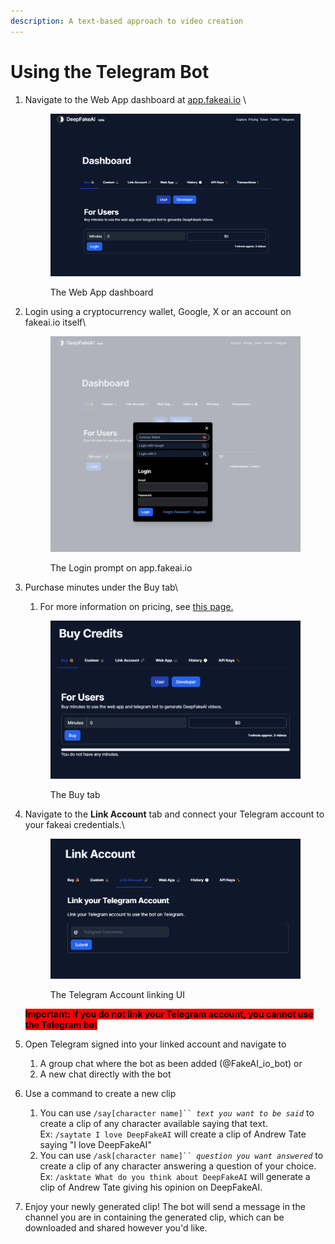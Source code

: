 ```yaml
---
description: A text-based approach to video creation
---
```


# Using the Telegram Bot

1.  Navigate to the Web App dashboard at [app.fakeai.io](https://app.fakeai.io/) \


    <figure><img src="../../.gitbook/assets/image (2).png" alt=""><figcaption><p>The Web App dashboard</p></figcaption></figure>
2.  Login using a cryptocurrency wallet, Google, X or an account on fakeai.io itself\


    <figure><img src="../../.gitbook/assets/image (4).png" alt=""><figcaption><p>The Login prompt on app.fakeai.io</p></figcaption></figure>
3.  Purchase minutes under the Buy tab\


    1. For more information on pricing, see [this page.](../../about-deepfakeai/pricing.md)

    <figure><img src="../../.gitbook/assets/image (11).png" alt=""><figcaption><p>The Buy tab</p></figcaption></figure>
4.  Navigate to the **Link Account** tab and connect your Telegram account to your fakeai credentials.\


    <figure><img src="../../.gitbook/assets/image (13).png" alt=""><figcaption><p>The Telegram Account linking UI</p></figcaption></figure>

    <mark style="background-color:red;">**Important: If you do not link your Telegram account, you cannot use the Telegram bot**</mark>
5. Open Telegram signed into your linked account and navigate to
   1. A group chat where the bot as been added (@FakeAI\_io\_bot) or
   2. A new chat directly with the bot
6. Use a command to create a new clip
   1. You can use `/say[character name]`` `_`text you want to be said`_ to create a clip of any character available saying that text. \
      Ex: `/saytate I love DeepFakeAI` will create a clip of Andrew Tate saying "I love DeepFakeAI"
   2. You can use `/ask[character name]`` `_`question you want answered`_ to create a clip of any character answering a question of your choice.\
      Ex: `/asktate What do you think about DeepFakeAI` will generate a clip of Andrew Tate giving his opinion on DeepFakeAI.
7. Enjoy your newly generated clip! The bot will send a message in the channel you are in containing the generated clip, which can be downloaded and shared however you'd like.
